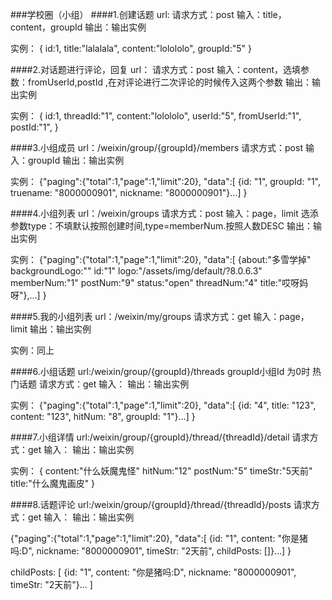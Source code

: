 ###学校圈（小组）
####1.创建话题
url:
请求方式：post
输入：title，content，groupId
输出：输出实例

实例：
{
id:1,
title:"lalalala",
content:"lolololo",
groupId:"5"
}

####2.对话题进行评论，回复
url：
请求方式：post
输入：content，选填参数：fromUserId,postId ,在对评论进行二次评论的时候传入这两个参数
输出：输出实例

实例：
{
id:1,
threadId:"1",
content:"lolololo",
userId:"5",
fromUserId:"1",
postId:"1",
}

####3.小组成员
url：/weixin/group/{groupId}/members
请求方式：post
输入：groupId 
输出：输出实例

实例：
{"paging":{"total":1,"page":1,"limit":20},
"data":[
{id: "1", 
groupId: "1", 
truename: "8000000901", 
nickname: "8000000901"}…]
}


####4.小组列表
url：/weixin/groups
请求方式：post
输入：page，limit  选添参数type：不填默认按照创建时间,type=memberNum.按照人数DESC
输出：输出实例

实例：
{"paging":{"total":1,"page":1,"limit":20},
"data":[
{about:"多雪学掉"
backgroundLogo:""
id:"1"
logo:"/assets/img/default/?8.0.6.3"
memberNum:"1"
postNum:"9"
status:"open"
threadNum:"4"
title:"哎呀妈呀"},...]
}

####5.我的小组列表
url：/weixin/my/groups
请求方式：get
输入：page，limit 
输出：输出实例

实例：同上

####6.小组话题
url:/weixin/group/{groupId}/threads      groupId小组Id 为0时 热门话题
请求方式：get
输入：
输出：输出实例

实例：
{"paging":{"total":1,"page":1,"limit":20},
"data":[
{id: "4", 
title: "123", 
content: "123", 
hitNum: "8", 
groupId: "1"}…]
}

####7.小组详情
url:/weixin/group/{groupId}/thread/{threadId}/detail
请求方式：get
输入：
输出：输出实例

实例：
{
content:"什么妖魔鬼怪"
hitNum:"12"
postNum:"5"
timeStr:"5天前"
title:"什么魔鬼画皮"
}

####8.话题评论
url:/weixin/group/{groupId}/thread/{threadId}/posts
请求方式：get
输入：
输出：输出实例

{"paging":{"total":1,"page":1,"limit":20},
"data":[
{id: "1", 
content: "你是猪吗:D", 
nickname: "8000000901", 
timeStr: "2天前", 
childPosts: []}…]
}


childPosts: [
{id: "1", 
content: "你是猪吗:D", 
nickname: "8000000901", 
timeStr: "2天前"}...
]



